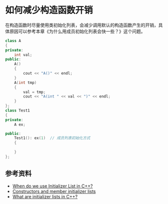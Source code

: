 # 如何减少构造函数开销

在构造函数时尽量使用类初始化列表，会减少调用默认的构造函数产生的开销，具体原因可以参考本章《为什么用成员初始化列表会快一些？》这个问题。

```cpp
class A
{
private:
    int val;
public:
    A()
    {
        cout << "A()" << endl;
    }
    A(int tmp)
    {
        val = tmp;
        cout << "A(int " << val << ")" << endl;
    }
};
class Test1
{
private:
    A ex;

public:
    Test1(): ex(1)  // 成员列表初始化方式
    {
        
    }
};
```

## 参考资料

- [When do we use Initializer List in C++?](https://www.geeksforgeeks.org/when-do-we-use-initializer-list-in-c/)
- [Constructors and member initializer lists](https://en.cppreference.com/w/cpp/language/constructor)
- [What are initializer lists in C++?](https://www.educative.io/answers/what-are-initializer-lists-in-cpp)
